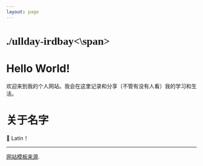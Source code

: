```yaml
---
layout: page
---
```


# <span style="font-family:Courier Prime">./ullday-irdbay<\span>
# Hello World!

欢迎来到我的个人网站。我会在这里记录和分享（不管有没有人看）我的学习和生活。


# 关于名字

🐷 Latin！

---

<div class="small center">
<p><a href="https://github.com/missing-semester-cn/missing-semester-cn">网站模板来源</a>.</p>
<!-- <p>Licensed under CC BY-NC-SA.</p> -->
<!-- <p>See <a href="/license">here</a> for contribution &amp; translation guidelines.</p> -->
</div>
